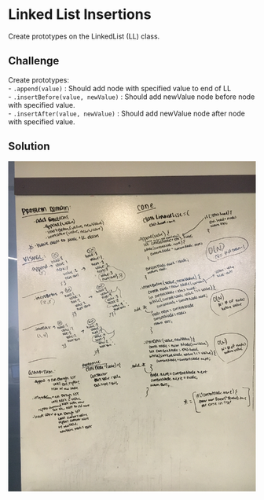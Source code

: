 # Linked List Insertions

Create prototypes on the LinkedList (LL) class.

## Challenge

Create prototypes: <br/>
    - `.append(value)` : Should add node with specified value to end of LL<br/>
    - `.insertBefore(value, newValue)` : Should add newValue node before node with specified value. <br/>
    - `.insertAfter(value, newValue)` : Should add newValue node after node with specified value.
## Solution

![whiteboard solution](../assets/ll-insertions.jpg)
